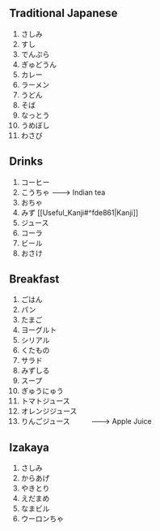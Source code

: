 
## Traditional Japanese

1. さしみ　
2. すし
3. でんぷら
4. ぎゅどうん
5. カレー
6. ラーメン
7. うどん
8. そば
9. なっとう
10. うめぼし
11. わさび

## Drinks

1. コーヒー
2. こうちゃ  ---> Indian tea
3. おちゃ
4. みず [[Useful_Kanji#^fde861|Kanji]]
5. ジュース
6. コーラ
7. ビール
8. おさけ

## Breakfast

1. ごはん
2. パン
3. たまご
4. ヨーグルト
5. シリアル
6. くたもの
7. サラド
8. みずしる
9. スープ
10. ぎゅうにゅう
11. トマトジュース
12. オレンジジュース
13. りんごジュース　　　---> Apple Juice

## Izakaya

1. さしみ
2. からあげ
3. やきとり
4. えだまめ
5. なまビル
6. ウーロンちゃ